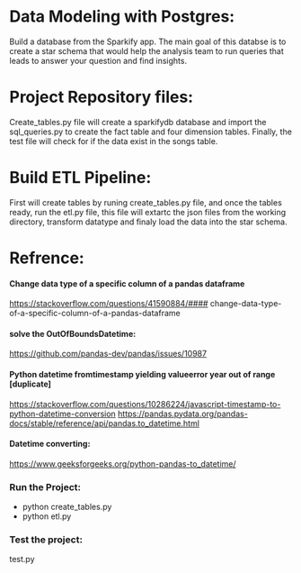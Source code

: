 # Data Modeling with Postgres:
Build a database from the Sparkify app. The main goal of this databse is to create a star schema that would help the analysis team to run queries that leads to answer your question and find insights.

# Project Repository files:
Create_tables.py file will create a sparkifydb database and import the sql_queries.py to create the fact table and four dimension tables. Finally, the test file will check for if the data exist in the songs table.


# Build ETL Pipeline:
First will create tables by runing create_tables.py file, and once the tables ready, run the etl.py file, this file will extartc the json files from the working directory, transform datatype and finaly load the data into the star schema.



# Refrence:

#### Change data type of a specific column of a pandas dataframe
https://stackoverflow.com/questions/41590884/#### change-data-type-of-a-specific-column-of-a-pandas-dataframe

#### solve the OutOfBoundsDatetime:
https://github.com/pandas-dev/pandas/issues/10987

#### Python datetime fromtimestamp yielding valueerror year out of range [duplicate]
https://stackoverflow.com/questions/10286224/javascript-timestamp-to-python-datetime-conversion
https://pandas.pydata.org/pandas-docs/stable/reference/api/pandas.to_datetime.html

#### Datetime converting:
https://www.geeksforgeeks.org/python-pandas-to_datetime/


### Run the Project:
* python create_tables.py
* python etl.py

### Test the project:
test.py 
